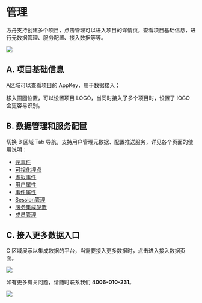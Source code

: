 # 管理

方舟支持创建多个项目，点击管理可以进入项目的详情页，查看项目基础信息，进行元数据管理、服务配置、接入数据等等。

 ![ ](https://imguserradar.analysys.cn/fangzhou/img/2018/12/201812191122119940.png)

## A. 项目基础信息

A区域可以查看项目的 AppKey，用于数据接入；

移入圆圈位置，可以设置项目 LOGO，当同时接入了多个项目时，设置了 lOGO 会更容易识别。

## B. 数据管理和服务配置

切换 B 区域 Tab 导航，支持用户管理元数据、配置推送服务，详见各个页面的使用说明：

* [元事件](./project-meta-events.md)
* [可视化埋点](./project-virtualizer.md)
* [虚拟事件](./project-merged-events.md)
* [用户属性](./project-user-properties.md)
* [事件属性](./project-event-properties.md)
* [Session管理](./project-session.md)
* [服务集成配置](./project-integrations.md)
* [成员管理](./project-member.md)

## C. 接入更多数据入口

C 区域展示以集成数据的平台，当需要接入更多数据时，点击进入接入数据页面。

![ ](https://imguserradar.analysys.cn/fangzhou/img/2018/08/201808121723456670.png)

如有更多有关问题，请随时联系我们 **4006-010-231**。

[![ ](https://imguserradar.analysys.cn/fangzhou/img/2019/01/201901151711159657.jpeg)](https://ark.analysys.cn/view/sign/signup.html?campaign_id=2111486795&utm_campaign=%E6%96%87%E6%A1%A3%E6%B3%A8%E5%86%8C&utm_medium=%E8%87%AA%E5%AA%92%E4%BD%93&utm_source=%E6%96%87%E6%A1%A3&utm_content=&utm_term=)